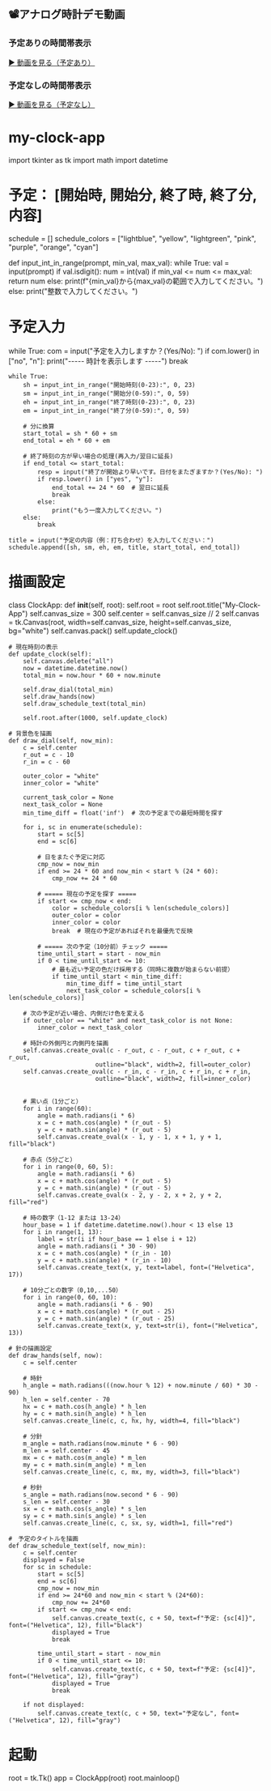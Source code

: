 ## 📽アナログ時計デモ動画

### 予定ありの時間帯表示  
[▶️ 動画を見る（予定あり）](https://github.com/obo-314/my-clock-app/raw/main/assets/my-clock-app_scheduled.mp4)

### 予定なしの時間帯表示  
[▶️ 動画を見る（予定なし）](https://github.com/obo-314/my-clock-app/raw/main/assets/my-clock-app_unscheduled.mp4)



# my-clock-app
import tkinter as tk
import math
import datetime

# 予定： [開始時, 開始分, 終了時, 終了分, 内容]
schedule = []
schedule_colors = ["lightblue", "yellow", "lightgreen", "pink", "purple", "orange", "cyan"]

def input_int_in_range(prompt, min_val, max_val):
    while True:
        val = input(prompt)
        if val.isdigit():
            num = int(val)
            if min_val <= num <= max_val:
                return num
            else:
                print(f"{min_val}から{max_val}の範囲で入力してください。")
        else:
            print("整数で入力してください。")

# 予定入力
while True:
    com = input("予定を入力しますか？(Yes/No): ")
    if com.lower() in ["no", "n"]:
        print("----- 時計を表示します -----")
        break

    while True:
        sh = input_int_in_range("開始時刻(0-23):", 0, 23)
        sm = input_int_in_range("開始分(0-59):", 0, 59)
        eh = input_int_in_range("終了時刻(0-23):", 0, 23)
        em = input_int_in_range("終了分(0-59):", 0, 59)

        # 分に換算
        start_total = sh * 60 + sm
        end_total = eh * 60 + em

        # 終了時刻の方が早い場合の処理(再入力/翌日に延長)
        if end_total <= start_total:
            resp = input("終了が開始より早いです。日付をまたぎますか？(Yes/No): ")
            if resp.lower() in ["yes", "y"]:
                end_total += 24 * 60  # 翌日に延長
                break
            else:
                print("もう一度入力してください。")
        else:
            break

    title = input("予定の内容（例：打ち合わせ）を入力してください：")
    schedule.append([sh, sm, eh, em, title, start_total, end_total])

# 描画設定
class ClockApp:
    def __init__(self, root):
        self.root = root
        self.root.title("My-Clock-App")
        self.canvas_size = 300
        self.center = self.canvas_size // 2
        self.canvas = tk.Canvas(root, width=self.canvas_size, height=self.canvas_size, bg="white")
        self.canvas.pack()
        self.update_clock()

    # 現在時刻の表示
    def update_clock(self):
        self.canvas.delete("all")
        now = datetime.datetime.now()
        total_min = now.hour * 60 + now.minute

        self.draw_dial(total_min)
        self.draw_hands(now)
        self.draw_schedule_text(total_min)

        self.root.after(1000, self.update_clock)

    # 背景色を描画
    def draw_dial(self, now_min):
        c = self.center
        r_out = c - 10
        r_in = c - 60

        outer_color = "white"
        inner_color = "white"

        current_task_color = None
        next_task_color = None
        min_time_diff = float('inf')  # 次の予定までの最短時間を探す

        for i, sc in enumerate(schedule):
            start = sc[5]
            end = sc[6]

            # 日をまたぐ予定に対応
            cmp_now = now_min
            if end >= 24 * 60 and now_min < start % (24 * 60):
                cmp_now += 24 * 60

            # ===== 現在の予定を探す =====
            if start <= cmp_now < end:
                color = schedule_colors[i % len(schedule_colors)]
                outer_color = color
                inner_color = color
                break  # 現在の予定があればそれを最優先で反映

            # ===== 次の予定（10分前）チェック =====
            time_until_start = start - now_min
            if 0 < time_until_start <= 10:
                # 最も近い予定の色だけ採用する（同時に複数が始まらない前提）
                if time_until_start < min_time_diff:
                    min_time_diff = time_until_start
                    next_task_color = schedule_colors[i % len(schedule_colors)]

        # 次の予定が近い場合、内側だけ色を変える
        if outer_color == "white" and next_task_color is not None:
            inner_color = next_task_color

        # 時計の外側円と内側円を描画
        self.canvas.create_oval(c - r_out, c - r_out, c + r_out, c + r_out,
                            outline="black", width=2, fill=outer_color)
        self.canvas.create_oval(c - r_in, c - r_in, c + r_in, c + r_in,
                            outline="black", width=2, fill=inner_color)


        # 黒い点（1分ごと）
        for i in range(60):
            angle = math.radians(i * 6)
            x = c + math.cos(angle) * (r_out - 5)
            y = c + math.sin(angle) * (r_out - 5)
            self.canvas.create_oval(x - 1, y - 1, x + 1, y + 1, fill="black")

        # 赤点（5分ごと）
        for i in range(0, 60, 5):
            angle = math.radians(i * 6)
            x = c + math.cos(angle) * (r_out - 5)
            y = c + math.sin(angle) * (r_out - 5)
            self.canvas.create_oval(x - 2, y - 2, x + 2, y + 2, fill="red")

        # 時の数字（1-12 または 13-24）
        hour_base = 1 if datetime.datetime.now().hour < 13 else 13
        for i in range(1, 13):
            label = str(i if hour_base == 1 else i + 12)
            angle = math.radians(i * 30 - 90)
            x = c + math.cos(angle) * (r_in - 10)
            y = c + math.sin(angle) * (r_in - 10)
            self.canvas.create_text(x, y, text=label, font=("Helvetica", 17))

        # 10分ごとの数字（0,10,...50）
        for i in range(0, 60, 10):
            angle = math.radians(i * 6 - 90)
            x = c + math.cos(angle) * (r_out - 25)
            y = c + math.sin(angle) * (r_out - 25)
            self.canvas.create_text(x, y, text=str(i), font=("Helvetica", 13))

    # 針の描画設定
    def draw_hands(self, now):
        c = self.center

        # 時針
        h_angle = math.radians(((now.hour % 12) + now.minute / 60) * 30 - 90)
        h_len = self.center - 70
        hx = c + math.cos(h_angle) * h_len
        hy = c + math.sin(h_angle) * h_len
        self.canvas.create_line(c, c, hx, hy, width=4, fill="black")

        # 分針
        m_angle = math.radians(now.minute * 6 - 90)
        m_len = self.center - 45
        mx = c + math.cos(m_angle) * m_len
        my = c + math.sin(m_angle) * m_len
        self.canvas.create_line(c, c, mx, my, width=3, fill="black")

        # 秒針
        s_angle = math.radians(now.second * 6 - 90)
        s_len = self.center - 30
        sx = c + math.cos(s_angle) * s_len
        sy = c + math.sin(s_angle) * s_len
        self.canvas.create_line(c, c, sx, sy, width=1, fill="red")

    #　予定のタイトルを描画
    def draw_schedule_text(self, now_min):
        c = self.center
        displayed = False
        for sc in schedule:
            start = sc[5]
            end = sc[6]
            cmp_now = now_min
            if end >= 24*60 and now_min < start % (24*60):
                cmp_now += 24*60
            if start <= cmp_now < end:
                self.canvas.create_text(c, c + 50, text=f"予定: {sc[4]}", font=("Helvetica", 12), fill="black")
                displayed = True
                break

            time_until_start = start - now_min
            if 0 < time_until_start <= 10:
                self.canvas.create_text(c, c + 50, text=f"予定: {sc[4]}", font=("Helvetica", 12), fill="gray")
                displayed = True
                break

        if not displayed:
            self.canvas.create_text(c, c + 50, text="予定なし", font=("Helvetica", 12), fill="gray")


# 起動
root = tk.Tk()
app = ClockApp(root)
root.mainloop()
